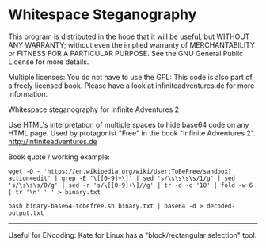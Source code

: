 # Whitespace Steganography

This program is distributed in the hope that it will be useful,
but WITHOUT ANY WARRANTY; without even the implied warranty of
MERCHANTABILITY or FITNESS FOR A PARTICULAR PURPOSE.  See the
GNU General Public License for more details.

Multiple licenses: You do not have to use the GPL: This code is also part of a freely licensed book. Please have a look at infiniteadventures.de for more information.

Whitespace steganography for Infinite Adventures 2

Use HTML's interpretation of multiple spaces to hide base64 code on any HTML page. Used by protagonist "Free" in the book "Infinite Adventures 2". http://infiniteadventures.de

Book quote / working example:

    wget -O - 'https://en.wikipedia.org/wiki/User:ToBeFree/sandbox?action=edit' | grep -E '\[[0-9]+\]' | sed 's/\s\s\s\s/1/g' | sed 's/\s\s\s/0/g' | sed -r 's/\[[0-9]+\]//g' | tr -d -c '10' | fold -w 6 | tr '\n' ' ' > binary.txt

    bash binary-base64-tobefree.sh binary.txt | base64 -d > decoded-output.txt

----

Useful for ENcoding: Kate for Linux has a "block/rectangular selection" tool.
